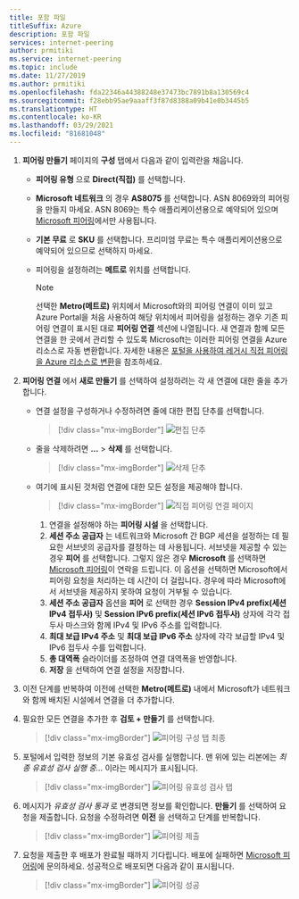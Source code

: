 ```yaml
---
title: 포함 파일
titleSuffix: Azure
description: 포함 파일
services: internet-peering
author: prmitiki
ms.service: internet-peering
ms.topic: include
ms.date: 11/27/2019
ms.author: prmitiki
ms.openlocfilehash: fda22346a44388248e37473bc7891b8a130569c4
ms.sourcegitcommit: f28ebb95ae9aaaff3f87d8388a09b41e0b3445b5
ms.translationtype: HT
ms.contentlocale: ko-KR
ms.lasthandoff: 03/29/2021
ms.locfileid: "81681048"
---
```

1. **피어링 만들기** 페이지의 **구성** 탭에서 다음과 같이 입력란을 채웁니다.

    * **피어링 유형** 으로 **Direct(직접)** 를 선택합니다.
    * **Microsoft 네트워크** 의 경우 **AS8075** 를 선택합니다. ASN 8069와의 피어링을 만들지 마세요. ASN 8069는 특수 애플리케이션용으로 예약되어 있으며 [Microsoft 피어링](mailto:peering@microsoft.com)에서만 사용됩니다.
    * **기본 무료** 로 **SKU** 를 선택합니다. 프리미엄 무료는 특수 애플리케이션용으로 예약되어 있으므로 선택하지 마세요.
    * 피어링을 설정하려는 **메트로** 위치를 선택합니다.

        > [!NOTE]
        > 선택한 **Metro(메트로)** 위치에서 Microsoft와의 피어링 연결이 이미 있고 Azure Portal을 처음 사용하여 해당 위치에서 피어링을 설정하는 경우 기존 피어링 연결이 표시된 대로 **피어링 연결** 섹션에 나열됩니다. 새 연결과 함께 모든 연결을 한 곳에서 관리할 수 있도록 Microsoft는 이러한 피어링 연결을 Azure 리소스로 자동 변환합니다. 자세한 내용은 [포털을 사용하여 레거시 직접 피어링을 Azure 리소스로 변환](../howto-legacy-direct-portal.md)을 참조하세요.
        >

1. **피어링 연결** 에서 **새로 만들기** 를 선택하여 설정하려는 각 새 연결에 대한 줄을 추가합니다.

    * 연결 설정을 구성하거나 수정하려면 줄에 대한 편집 단추를 선택합니다.

        > [!div class="mx-imgBorder"]
        > ![편집 단추](../media/setup-direct-conf-tab-edit.png)
    
    * 줄을 삭제하려면 **...**  > **삭제** 를 선택합니다.

        > [!div class="mx-imgBorder"]
        > ![삭제 단추](../media/setup-direct-conf-tab-delete.png)

    * 여기에 표시된 것처럼 연결에 대한 모든 설정을 제공해야 합니다.

         > [!div class="mx-imgBorder"]
         > ![직접 피어링 연결 페이지](../media/setup-direct-conf-tab-connection.png)

        1. 연결을 설정해야 하는 **피어링 시설** 을 선택합니다.
        1. **세션 주소 공급자** 는 네트워크와 Microsoft 간 BGP 세션을 설정하는 데 필요한 서브넷의 공급자를 결정하는 데 사용됩니다. 서브넷을 제공할 수 있는 경우 **피어** 를 선택합니다. 그렇지 않은 경우 **Microsoft** 를 선택하면 [Microsoft 피어링](mailto:peering@microsoft.com)이 연락을 드립니다. 이 옵션을 선택하면 Microsoft에서 피어링 요청을 처리하는 데 시간이 더 걸립니다. 경우에 따라 Microsoft에서 서브넷을 제공하지 못하여 요청이 거부될 수 있습니다.
        1. **세션 주소 공급자** 옵션을 **피어** 로 선택한 경우 **Session IPv4 prefix(세션 IPv4 접두사)** 및 **Session IPv6 prefix(세션 IPv6 접두사)** 상자에 각각 접두사 마스크와 함께 IPv4 및 IPv6 주소를 입력합니다.
        1. **최대 보급 IPv4 주소** 및 **최대 보급 IPv6 주소** 상자에 각각 보급할 IPv4 및 IPv6 접두사 수를 입력합니다.
        1. **총 대역폭** 슬라이더를 조정하여 연결 대역폭을 반영합니다.
        1. **저장** 을 선택하여 연결 설정을 저장합니다.

1. 이전 단계를 반복하여 이전에 선택한 **Metro(메트로)** 내에서 Microsoft가 네트워크와 함께 배치된 시설에서 연결을 더 추가합니다.

1. 필요한 모든 연결을 추가한 후 **검토 + 만들기** 를 선택합니다.

    > [!div class="mx-imgBorder"]
    > ![피어링 구성 탭 최종](../media/setup-direct-conf-tab-final.png)

1. 포털에서 입력한 정보의 기본 유효성 검사를 실행합니다. 맨 위에 있는 리본에는 *최종 유효성 검사 실행 중...* 이라는 메시지가 표시됩니다.

    > [!div class="mx-imgBorder"]
    > ![피어링 유효성 검사 탭](../media/setup-direct-review-tab-validation.png)

1. 메시지가 *유효성 검사 통과* 로 변경되면 정보를 확인합니다. **만들기** 를 선택하여 요청을 제출합니다. 요청을 수정하려면 **이전** 을 선택하고 단계를 반복합니다.

    > [!div class="mx-imgBorder"]
    > ![피어링 제출](../media/setup-direct-review-tab-submit.png)

1. 요청을 제출한 후 배포가 완료될 때까지 기다립니다. 배포에 실패하면 [Microsoft 피어링](mailto:peering@microsoft.com)에 문의하세요. 성공적으로 배포되면 다음과 같이 표시됩니다.

    > [!div class="mx-imgBorder"]
    > ![피어링 성공](../media/setup-direct-success.png)
